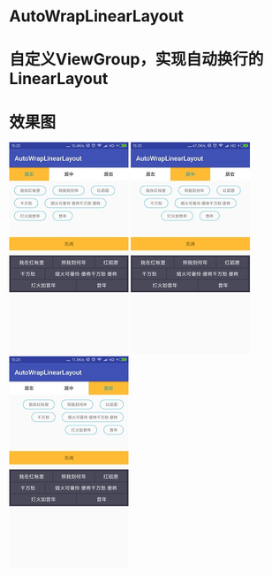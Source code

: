 # AutoWrapLinearLayout
# 自定义ViewGroup，实现自动换行的LinearLayout
# 效果图
![居左](/design/left.jpg)        ![居中](/design/center.jpg)            ![居右](/design/right.jpg)




